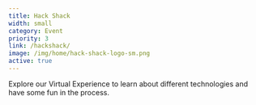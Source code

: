 ```yaml
---
title: Hack Shack
width: small
category: Event
priority: 3
link: /hackshack/
image: /img/home/hack-shack-logo-sm.png
active: true
---
```


Explore our Virtual Experience to learn about different technologies and have some fun in the process.